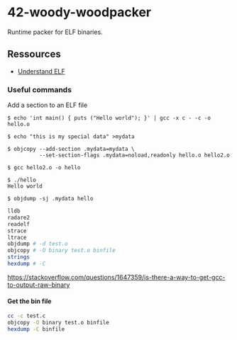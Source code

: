 # 42-woody-woodpacker

Runtime packer for ELF binaries.

## Ressources

- [Understand ELF](https://docs.oracle.com/cd/E23824_01/html/819-0690/chapter6-79797.html)

### Useful commands

Add a section to an ELF file
```
$ echo 'int main() { puts ("Hello world"); }' | gcc -x c - -c -o hello.o

$ echo "this is my special data" >mydata

$ objcopy --add-section .mydata=mydata \
          --set-section-flags .mydata=noload,readonly hello.o hello2.o

$ gcc hello2.o -o hello

$ ./hello
Hello world

$ objdump -sj .mydata hello
```

```bash
lldb
radare2
readelf
strace
ltrace
objdump # -d test.o
objcopy # -O binary test.o binfile
strings
hexdump # -C
```

https://stackoverflow.com/questions/1647359/is-there-a-way-to-get-gcc-to-output-raw-binary

#### Get the bin file

```bash
cc -c test.c
objcopy -O binary test.o binfile
hexdump -C binfile 
```


